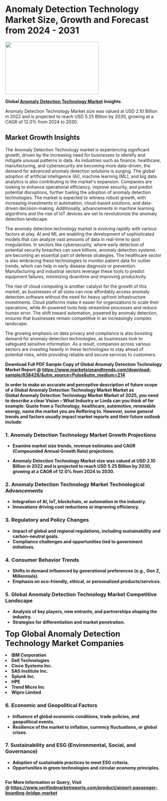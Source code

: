 <H1>Anomaly Detection Technology Market Size, Growth and Forecast from 2024 - 2031</H1><img class="aligncenter size-medium wp-image-584254" src="https://thirdeyenews.in/wp-content/uploads/2024/09/Global-Market-Research-300x168.jpeg" alt="" width="300" height="168" /><p><strong>Global&nbsp;<a href="https://www.marketsizeandtrends.com/download-sample/838426/&amp;utm_source=Pulse&amp;utm_medium=214">Anomaly Detection Technology Market</a> Insights</strong></p><p>Anomaly Detection Technology Market size was valued at USD 2.10 Billion in 2022 and is projected to reach USD 5.25 Billion by 2030, growing at a CAGR of 12.0% from 2024 to 2030.</p><p><h2>Market Growth Insights</h2> <p>The Anomaly Detection Technology market is experiencing significant growth, driven by the increasing need for businesses to identify and mitigate unusual patterns in data. As industries such as finance, healthcare, manufacturing, and cybersecurity are becoming more data-driven, the demand for advanced anomaly detection solutions is surging. The global adoption of artificial intelligence (AI), machine learning (ML), and big data analytics is also contributing to the market's expansion. Companies are looking to enhance operational efficiency, improve security, and predict potential disruptions, further fueling the adoption of anomaly detection technologies. The market is expected to witness robust growth, with increasing investments in automation, cloud-based solutions, and data-driven decision-making. Additionally, advancements in machine learning algorithms and the rise of IoT devices are set to revolutionize the anomaly detection landscape.</p> <p><strong></strong></p> <p>The anomaly detection technology market is evolving rapidly with various factors at play. AI and ML are enabling the development of sophisticated models that can analyze vast amounts of data in real-time to spot irregularities. In sectors like cybersecurity, where early detection of potential security breaches can save billions, anomaly detection systems are becoming an essential part of defense strategies. The healthcare sector is also embracing these technologies to monitor patient data for outlier trends, which can help in early disease diagnosis or prevention. Manufacturing and industrial sectors leverage these tools to predict equipment failures, minimizing downtime and improving productivity.</p> <p>The rise of cloud computing is another catalyst for the growth of this market, as businesses of all sizes can now affordably access anomaly detection software without the need for heavy upfront infrastructure investments. Cloud platforms make it easier for organizations to scale their operations, while AI-powered tools help streamline processes and reduce human error. The shift toward automation, powered by anomaly detection, ensures that businesses remain competitive in an increasingly complex landscape.</p> <p>The growing emphasis on data privacy and compliance is also boosting demand for anomaly detection technologies, as businesses look to safeguard sensitive information. As a result, companies across various sectors are investing heavily in these technologies to stay ahead of potential risks, while providing reliable and secure services to customers.</p> <p><strong></p><p><span class=""><strong>Download Full PDF Sample Copy of Global Anomaly Detection Technology Market Report</strong> @ <a href="https://www.marketsizeandtrends.com/download-sample/838426/&amp;utm_source=Pulse&amp;utm_medium=214" target="_blank">https://www.marketsizeandtrends.com/download-sample/838426/&amp;utm_source=Pulse&amp;utm_medium=214</a></span></p><p>In order to make an accurate and perceptive description of future scope of a Global&nbsp;Anomaly Detection Technology Market Market as Global&nbsp;Anomaly Detection Technology Market Market of 2025, you need to describe a clear Vision &ndash; What Industry or Linda can you think of for example: Quote from a Technology, healthcare, automotive, renewable energy, name the market you are Reffering to. However, some general trends and factors usually impact market reports and their future outlook include:</p><h3>1.&nbsp;<strong>Anomaly Detection Technology Market Growth Projections</strong></h3><ul><li>Examine market size trends, revenue estimates and CAGR (Compounded Annual Growth Rate) projections.</li><li><p>Anomaly Detection Technology Market size was valued at USD 2.10 Billion in 2022 and is projected to reach USD 5.25 Billion by 2030, growing at a CAGR of 12.0% from 2024 to 2030.</p></li></ul><h3>2.&nbsp;<strong>Anomaly Detection Technology Market Technological Advancements</strong></h3><ul><li>Integration of AI, IoT, blockchain, or automation in the industry.</li><li>Innovations driving cost reductions or improving efficiency.</li></ul><h3>3.&nbsp;<strong>Regulatory and Policy Changes</strong></h3><ul><li>Impact of global and regional regulations, including sustainability and carbon-neutral goals.</li><li>Compliance challenges and opportunities tied to government initiatives.</li></ul><h3>4.&nbsp;<strong>Consumer Behavior Trends</strong></h3><ul><li>Shifts in demand influenced by generational preferences (e.g., Gen Z, Millennials).</li><li>Emphasis on eco-friendly, ethical, or personalized products/services.</li></ul><h3>5.&nbsp;<strong>Global Anomaly Detection Technology Market Competitive Landscape</strong></h3><ul><li>Analysis of key players, new entrants, and partnerships shaping the industry.</li><li>Strategies for differentiation and market penetration.</li></ul><p data-pm-slice="1 1 []"><span style="color: inherit; font-family: inherit; font-size: 25px;">Top Global Anomaly Detection Technology Market Companies</span></p><div class="" data-test-id=""><p><li>IBM Corporation</li><li> Dell Technologies</li><li> Cisco Systems Inc.</li><li> SAS Institute Inc.</li><li> Splunk Inc.</li><li> HPE</li><li> Trend Micro Inc</li><li> Wipro Limited</li></p></div><h3>6.&nbsp;<strong>Economic and Geopolitical Factors</strong></h3><ul><li>Influence of global economic conditions, trade policies, and geopolitical events.</li><li>Resilience of the market to inflation, currency fluctuations, or global crises.</li></ul><h3>7.&nbsp;<strong>Sustainability and ESG (Environmental, Social, and Governance)</strong></h3><ul><li>Adoption of sustainable practices to meet ESG criteria.</li><li>Opportunities in green technologies and circular economy principles.</li></ul><h2><strong style="font-size: 14px;">For More Information or Query, Visit @&nbsp;</strong><a style="background-color: #ffffff; font-size: 14px;" href="https://www.marketsizeandtrends.com/report/anomaly-detection-technology-market/" target="_blank">https://www.verifiedmarketreports.com/product/airport-passenger-boarding-bridge-market</a></h2>
